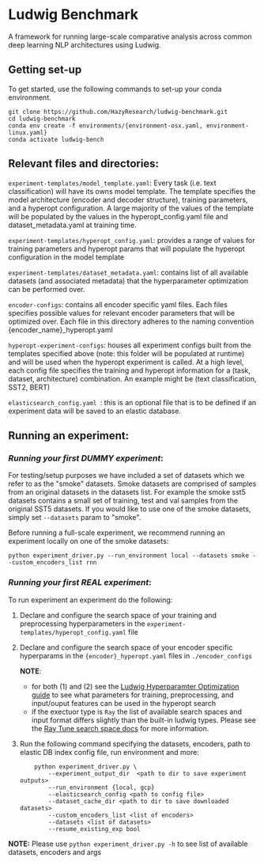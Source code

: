 # Ludwig Benchmark
A framework for running large-scale comparative analysis across common deep learning NLP architectures using Ludwig.

## **Getting set-up**
To get started, use the following commands to set-up your conda environment. 
```
git clone https://github.com/HazyResearch/ludwig-benchmark.git
cd ludwig-benchmark
conda env create -f environments/{environment-osx.yaml, environment-linux.yaml}
conda activate ludwig-bench
```

## **Relevant files and directories:**
`experiment-templates/model_template.yaml`: Every task (i.e. text classification) will have its owns model template. The template specifies the model architecture (encoder and decoder structure), training parameters, and a hyperopt configuration. A large majority of the values of the template will be populated by the values in the hyperopt_config.yaml file and dataset_metadata.yaml at training time.

`experiment-templates/hyperopt_config.yaml`: provides a range of values for training parameters and hyperopt params that will populate the hyperopt configuration in the model template

`experiment-templates/dataset_metadata.yaml`: contains list of all available datasets (and associated metadata) that the hyperparameter optimization can be performed over.

`encoder-configs`: contains all encoder specific yaml files. Each files specifies possible values for relevant encoder parameters that will be optimized over. Each file in this directory adheres to the naming convention {encoder_name}_hyperopt.yaml

`hyperopt-experiment-configs`: houses all experiment configs built from the templates specified above (note: this folder will be populated at runtime) and will be used when the hyperopt experiment is called. At a high level, each config file specifies the training and hyperopt information for a (task, dataset, architecture) combination. An example might be (text classification, SST2, BERT)

`elasticsearch_config.yaml `: this is an optional file that is to be defined if an experiment data will be saved to an elastic database.


## **Running an experiment:**

### *Running your first DUMMY experiment*:

For testing/setup purposes we have included a set of datasets which we refer to as the "smoke" datasets. Smoke datasets are comprised of samples from an original datasets in the datasets list. For example the smoke sst5 datasets contains a small set of training, test and val samples from the original SST5 datasets. If you would like to use one of the smoke datasets, simply set `--datasets` param to "smoke".

Before running a full-scale experiment, we recommend running an experiment locally on one of the smoke datasets:
```
python experiment_driver.py --run_environment local --datasets smoke --custom_encoders_list rnn
```

### *Running your first REAL experiment*:

To run experiment an experiment do the following:
1. Declare and configure the search space of your training and preprocessing hyperparameters in the `experiment-templates/hyperopt_config.yaml` file
2. Declare and configure the search space of your  encoder specific hyperparams in the `{encoder}_hyperopt.yaml` files in `./encoder_configs` 

    **NOTE**: 
    * for both (1) and (2) see the [Ludwig Hyperparamter Optimization guide](https://ludwig-ai.github.io/ludwig-docs/user_guide/#hyper-parameter-optimization) to see what parameters for training, preprocessing, and input/ouput features
    can be used in the hyperopt search
    * if the exectuor type is `Ray` the list of available search spaces and input format differs slightly than the built-in ludwig types. Please see the [Ray Tune search space docs](https://docs.ray.io/en/master/tune/api_docs/search_space.html) for more information.

3. Run the following command specifying the datasets, encoders, path to elastic DB index config file, run environment and more:

    ```
        python experiment_driver.py \
            --experiment_output_dir  <path to dir to save experiment outputs>
            --run_environment {local, gcp}
            --elasticsearch_config <path to config file>
            --dataset_cache_dir <path to dir to save downloaded datasets>
            --custom_encoders_list <list of encoders>
            --datasets <list of datasets>
            --resume_existing_exp bool

    ``` 

**NOTE:** Please use `python experiment_driver.py -h` to see list of available datasets, encoders and args




